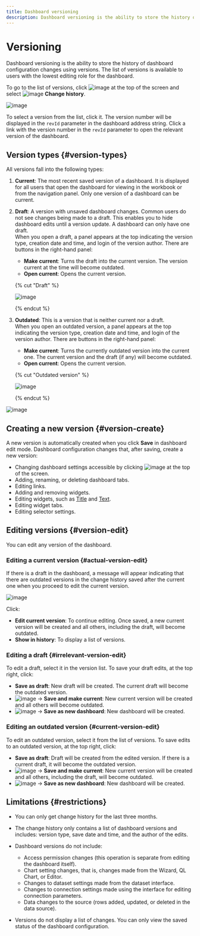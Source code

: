 ```yaml
---
title: Dashboard versioning
description: Dashboard versioning is the ability to store the history of dashboard configuration changes using versions. A list of versions is available to users with minimum {{ permission-write }} access permissions to the dashboard.
---
```


# Versioning

Dashboard versioning is the ability to store the history of dashboard configuration changes using versions. The list of versions is available to users with the lowest editing role for the dashboard.

To go to the list of versions, click ![image](../../_assets/console-icons/ellipsis.svg) at the top of the screen and select ![image](../../_assets/console-icons/clock.svg) **Change history**.

![image](../../_assets/datalens/concepts/version-list.png)

To select a version from the list, click it. The version number will be displayed in the `revId` parameter in the dashboard address string. Click a link with the version number in the `revId` parameter to open the relevant version of the dashboard.

## Version types {#version-types}

All versions fall into the following types:

1. **Current**: The most recent saved version of a dashboard. It is displayed for all users that open the dashboard for viewing in the workbook or from the navigation panel. Only one version of a dashboard can be current.
1. **Draft**: A version with unsaved dashboard changes. Common users do not see changes being made to a draft. This enables you to hide dashboard edits until a version update. A dashboard can only have one draft.   
   When you open a draft, a panel appears at the top indicating the version type, creation date and time, and login of the version author. There are buttons in the right-hand panel:

   * **Make current**: Turns the draft into the current version. The version current at the time will become outdated.
   * **Open current**: Opens the current version.

   {% cut "Draft" %}
   
   ![image](../../_assets/datalens/concepts/draft-version.png)

   {% endcut %}

1. **Outdated**: This is a version that is neither current nor a draft.  
   When you open an outdated version, a panel appears at the top indicating the version type, creation date and time, and login of the version author. There are buttons in the right-hand panel:

   * **Make current**: Turns the currently outdated version into the current one. The current version and the draft (if any) will become outdated.
   * **Open current**: Opens the current version.
   
   {% cut "Outdated version" %}

   ![image](../../_assets/datalens/concepts/irrelevant-version.png)

   {% endcut %}

![image](../../_assets/datalens/concepts/version-types.png)

## Creating a new version {#version-create}

A new version is automatically created when you click **Save** in dashboard edit mode. Dashboard configuration changes that, after saving, create a new version:

* Changing dashboard settings accessible by clicking ![image](../../_assets/console-icons/gear.svg) at the top of the screen.
* Adding, renaming, or deleting dashboard tabs.
* Editing links.
* Adding and removing widgets.
* Editing widgets, such as [Title](#title) and [Text](#text).
* Editing widget tabs.
* Editing selector settings.

## Editing versions {#version-edit}

You can edit any version of the dashboard.

### Editing a current version {#actual-version-edit}

If there is a draft in the dashboard, a message will appear indicating that there are outdated versions in the change history saved after the current one when you proceed to edit the current version.

![image](../../_assets/datalens/concepts/version-edit.png)

Click:

* **Edit current version**: To continue editing. Once saved, a new current version will be created and all others, including the draft, will become outdated.
* **Show in history**: To display a list of versions.

### Editing a draft {#irrelevant-version-edit}

To edit a draft, select it in the version list. To save your draft edits, at the top right, click:

* **Save as draft**: New draft will be created. The current draft will become the outdated version.
* ![image](../../_assets/console-icons/chevron-down.svg) → **Save and make current**: New current version will be created and all others will become outdated.
* ![image](../../_assets/console-icons/chevron-down.svg) → **Save as new dashboard**: New dashboard will be created.

### Editing an outdated version {#current-version-edit}

To edit an outdated version, select it from the list of versions. To save edits to an outdated version, at the top right, click:

* **Save as draft**: Draft will be created from the edited version. If there is a current draft, it will become the outdated version.
* ![image](../../_assets/console-icons/chevron-down.svg) → **Save and make current**: New current version will be created and all others, including the draft, will become outdated.
* ![image](../../_assets/console-icons/chevron-down.svg) → **Save as new dashboard**: New dashboard will be created.

## Limitations {#restrictions}

* You can only get change history for the last three months.
* The change history only contains a list of dashboard versions and includes: version type, save date and time, and the author of the edits.
* Dashboard versions do not include:

  * Access permission changes (this operation is separate from editing the dashboard itself).
  * Chart setting changes, that is, changes made from the Wizard, QL Chart, or Editor.
  * Changes to dataset settings made from the dataset interface.
  * Changes to connection settings made using the interface for editing connection parameters.
  * Data changes to the source (rows added, updated, or deleted in the data source).

* Versions do not display a list of changes. You can only view the saved status of the dashboard configuration.
